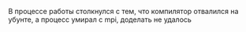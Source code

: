 В процессе работы столкнулся с тем, что компилятор отвалился на убунте, а процесс умирал с mpi, доделать не удалось 
